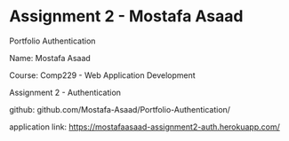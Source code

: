 # Assignment 2 - Mostafa Asaad

Portfolio Authentication

Name: Mostafa Asaad

Course: Comp229 - Web Application Development

Assignment 2 - Authentication

github: github.com/Mostafa-Asaad/Portfolio-Authentication/

application link: https://mostafaasaad-assignment2-auth.herokuapp.com/
